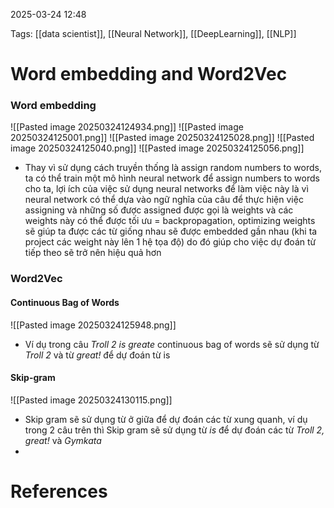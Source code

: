 2025-03-24 12:48


Tags: [[data scientist]], [[Neural Network]], [[DeepLearning]], [[NLP]]

# Word embedding and Word2Vec

### Word embedding
![[Pasted image 20250324124934.png]]
![[Pasted image 20250324125001.png]]
![[Pasted image 20250324125028.png]]
![[Pasted image 20250324125040.png]]
![[Pasted image 20250324125056.png]]
- Thay vì sử dụng cách truyền thống là assign random numbers to words, ta có thể train một mô hình neural network để assign numbers to words cho ta, lợi ích của việc sử dụng neural networks để làm việc này là vì neural network có thể dựa vào ngữ nghĩa của câu để thực hiện việc assigning và những số được assigned được gọi là weights và các weights này có thể được tối ưu = backpropagation, optimizing weights sẽ giúp ta được các từ giống nhau sẽ được embedded gần nhau (khi ta project các weight này lên 1 hệ tọa độ) do đó giúp cho việc dự đoán từ tiếp theo sẽ trở nên hiệu quả hơn 
### Word2Vec
#### Continuous Bag of Words  
![[Pasted image 20250324125948.png]]
- Ví dụ trong câu *Troll 2 is greate* continuous bag of words sẽ sử dụng từ *Troll 2* và từ *great!* để dự đoán từ is
#### Skip-gram
![[Pasted image 20250324130115.png]]
- Skip gram sẽ sử dụng từ ở giữa để dự đoán các từ xung quanh, ví dụ trong 2 câu trên thì Skip gram sẽ sử dụng từ *is* để dự đoán các từ *Troll 2, great!* và *Gymkata*
- 

# References
